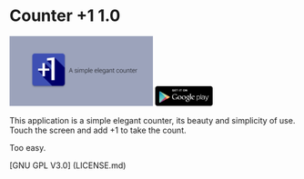 # Counter +1 1.0


<img src="/app/src/main/logogrande.png" width="50%">

<a href="https://play.google.com/store/apps/details?id=ralr.countersomething.app">
<img src="/app/src/main/getapp.png" width="20%"> </a>

This application is a simple elegant counter, its beauty and simplicity of use. Touch the screen and add +1 to take the count.

Too easy.


 [GNU GPL V3.0] (LICENSE.md)
